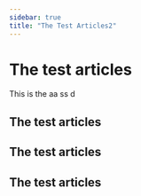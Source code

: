 ```yaml
---
sidebar: true
title: "The Test Articles2"
---
```


# The test articles

This is the aa ss d

## The test articles

## The test articles

## The test articles

